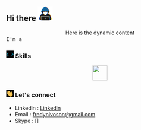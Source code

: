 ## **Hi there** <img src="assets/hacker.gif" alt="greeting" width="40"/>
<div align="center">
    Here is the dynamic content
</div>

<samp>
I'm a 
</samp>

### <img src="assets/code-element.gif" alt="skills" width="20"/> **Skills**
<p align="center">
    <img src="" alt="" width="40" height="40">
</p>

### <img src="assets/handwave.gif" alt="greeting" width="20"/> **Let's connect**
- Linkedin : [Linkedin]()
- Email : [fredynivoson@gmail.com]()
- Skype : []

